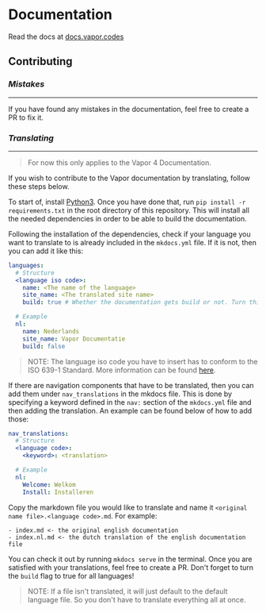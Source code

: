 # Documentation

Read the docs at [docs.vapor.codes](https://docs.vapor.codes)

## Contributing
### *Mistakes*
---
If you have found any mistakes in the documentation, feel free to create a PR to fix it.

### *Translating*
---
> For now this only applies to the Vapor 4 Documentation.

If you wish to contribute to the Vapor documentation by translating, follow these steps below.

To start of, install [Python3](https://www.python.org/download/releases/3.0/). Once you have done that, run `pip install -r requirements.txt` in the root directory of this repository. This will install all the needed dependencies in order to be able to build the documentation.  

Following the installation of the dependencies, check if your language you want to translate to is already included in the `mkdocs.yml` file. If it is not, then you can add it like this:
```yaml
languages:
  # Structure
  <language iso code>:
    name: <The name of the language>
    site_name: <The translated site name>
    build: true # Whether the documentation gets build or not. Turn this to false for all languages you're not translating if building takes too long

  # Example
  nl:
    name: Nederlands
    site_name: Vapor Documentatie
    build: false
```
> NOTE: The language iso code you have to insert has to conform to the ISO 639-1 Standard. More information can be found [here](https://en.wikipedia.org/wiki/List_of_ISO_639-1_codes).

If there are navigation components that have to be translated, then you can add them under `nav_translations` in the mkdocs file. This is done by specifying a keyword defined in the `nav:` section of the `mkdocs.yml` file and then adding the translation. An example can be found below of how to add those:
```yaml
nav_translations:
  # Structure
  <language code>:
    <keyword>: <translation>

  # Example
  nl:
    Welcome: Welkom
    Install: Installeren
```

Copy the markdown file you would like to translate and name it `<original name file>.<language code>.md`. 
For example:
```
- index.md <- the original english documentation
- index.nl.md <- the dutch translation of the english documentation file
```

You can check it out by running `mkdocs serve` in the terminal. Once you are satisfied with your translations, feel free to create a PR. Don't forget to turn the `build` flag to true for all languages!

> NOTE: If a file isn't translated, it will just default to the default language file. So you don't have to translate everything all at once.


  
